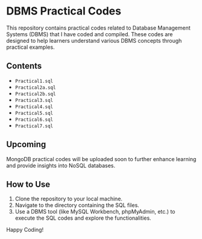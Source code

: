 # DBMS Practical Codes

This repository contains practical codes related to Database Management Systems (DBMS) that I have coded and compiled. These codes are designed to help learners understand various DBMS concepts through practical examples.

## Contents
- `Practical1.sql`
- `Practical2a.sql`
- `Practical2b.sql`
- `Practical3.sql`
- `Practical4.sql`
- `Practical5.sql`
- `Practical6.sql`
- `Practical7.sql`

## Upcoming

MongoDB practical codes will be uploaded soon to further enhance learning and provide insights into NoSQL databases.

## How to Use

1. Clone the repository to your local machine.
2. Navigate to the directory containing the SQL files.
3. Use a DBMS tool (like MySQL Workbench, phpMyAdmin, etc.) to execute the SQL codes and explore the functionalities.

Happy Coding!
